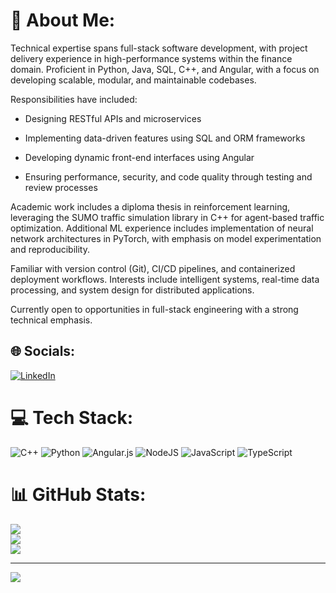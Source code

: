# 💫 About Me:
Technical expertise spans full-stack software development, with project delivery experience in high-performance systems within the finance domain. Proficient in Python, Java, SQL, C++, and Angular, with a focus on developing scalable, modular, and maintainable codebases.

Responsibilities have included:

* Designing RESTful APIs and microservices

* Implementing data-driven features using SQL and ORM frameworks

* Developing dynamic front-end interfaces using Angular

* Ensuring performance, security, and code quality through testing and review processes

Academic work includes a diploma thesis in reinforcement learning, leveraging the SUMO traffic simulation library in C++ for agent-based traffic optimization. Additional ML experience includes implementation of neural network architectures in PyTorch, with emphasis on model experimentation and reproducibility.

Familiar with version control (Git), CI/CD pipelines, and containerized deployment workflows. Interests include intelligent systems, real-time data processing, and system design for distributed applications.

Currently open to opportunities in full-stack engineering with a strong technical emphasis.


## 🌐 Socials:
[![LinkedIn](https://img.shields.io/badge/LinkedIn-%230077B5.svg?logo=linkedin&logoColor=white)](https://www.linkedin.com/in/pandelis-giankoulidis-4337a759/)

# 💻 Tech Stack:
![C++](https://img.shields.io/badge/c++-%2300599C.svg?style=for-the-badge&logo=c%2B%2B&logoColor=white) ![Python](https://img.shields.io/badge/python-3670A0?style=for-the-badge&logo=python&logoColor=ffdd54) ![Angular.js](https://img.shields.io/badge/angular.js-%23E23237.svg?style=for-the-badge&logo=angularjs&logoColor=white) ![NodeJS](https://img.shields.io/badge/node.js-6DA55F?style=for-the-badge&logo=node.js&logoColor=white) ![JavaScript](https://img.shields.io/badge/javascript-%23323330.svg?style=for-the-badge&logo=javascript&logoColor=%23F7DF1E) ![TypeScript](https://img.shields.io/badge/typescript-%23007ACC.svg?style=for-the-badge&logo=typescript&logoColor=white)
# 📊 GitHub Stats:
![](https://github-readme-stats.vercel.app/api?username=pantelis-giankulidis&theme=dark&hide_border=false&include_all_commits=true&count_private=false)<br/>
![](https://github-readme-streak-stats.herokuapp.com/?user=pantelis-giankulidis&theme=dark&hide_border=false)<br/>
![](https://github-readme-stats.vercel.app/api/top-langs/?username=pantelis-giankulidis&theme=dark&hide_border=false&include_all_commits=true&count_private=false&layout=compact)

---
[![](https://visitcount.itsvg.in/api?id=pantelis-giankulidis&icon=0&color=0)](https://visitcount.itsvg.in)
